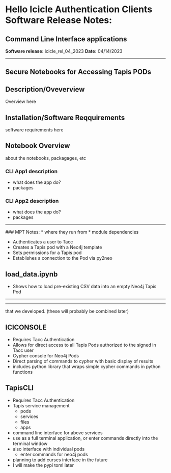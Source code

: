 # Hello Icicle Authentication Clients Software Release Notes:
## Command Line Interface applications 
**Software release:**  icicle_rel_04_2023
**Date:** 04/14/2023
<hr>

## Secure Notebooks for Accessing Tapis PODs


## Description/Oveverview
Overview here

## Installation/Software Reqquirements
software requirements here

## Notebook Overview
about the notebooks, packagages, etc

### CLI App1 description
* what does the app do?
* packages

### CLI App2 description
* what does the app do?
* packages


<hr>
### MPT Notes:
* where they run from
* module dependencies



* Authenticates a user to Tacc
* Creates a Tapis pod with a Neo4j template
* Sets permissions for a Tapis pod
* Establishes a connection to the Pod via py2neo

## load_data.ipynb

* Shows how to load pre-existing CSV data into an empty Neo4j Tapis Pod







<hr>
<hr>
that we developed. (these will probably be combined later)

## ICICONSOLE

* Requires Tacc Authentication
* Allows for direct access to all Tapis Pods authorized to the signed in Tacc user
* Cypher console for Neo4j Pods
* Direct parsing of commands to cypher with basic display of results 
* includes python library that wraps simple cypher commands in python functions

## TapisCLI

* Requires Tacc Authentication
* Tapis service management
  * pods
  * services
  * files
  * apps
* command line interface for above services
* use as a full terminal application, or enter commands directly into the terminal window
* also interface with individual pods
  * enter commands for neo4j pods
* planning to add curses interface in the future
* I will make the pypi toml later
